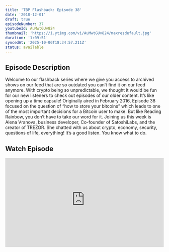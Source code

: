 ```yaml
---
title: 'TBP Flashback: Episode 38'
date: '2018-12-01'
draft: true
episodeNumber: 37
youtubeId: AuMwtGUv824
thumbnail: 'https://i.ytimg.com/vi/AuMwtGUv824/maxresdefault.jpg'
duration: '1:09:51'
syncedAt: '2025-10-06T18:34:57.211Z'
status: available
---
```

## Episode Description

Welcome to our flashback series where we give you access to archived shows on our feed that are so outdated you can’t find it on our feed anymore. With crypto being so unpredictable, we thought it would be fun for our new listeners to check out episodes of our older content. It’s like opening up a time capsule! Originally aired in February 2016, Episode 38 focused on the question of “how to store your bitcoins” which leads to one of the most important decisions for a Bitcoin user to make. But like Reading Rainbow, you don’t have to take our word for it. Joining us this week is Alena Vranova, business developer, Co-founder of SatoshiLabs, and the creator of TREZOR. She chatted with us about crypto, economy, security, questions of life, everything! It’s a good listen. You know what to do.

## Watch Episode

<div style="position: relative; padding-bottom: 56.25%; height: 0; overflow: hidden;">
  <iframe
    src="https://www.youtube-nocookie.com/embed/AuMwtGUv824"
    style="position: absolute; top: 0; left: 0; width: 100%; height: 100%;"
    frameborder="0"
    allow="accelerometer; autoplay; clipboard-write; encrypted-media; gyroscope; picture-in-picture"
    allowfullscreen
  ></iframe>
</div>

